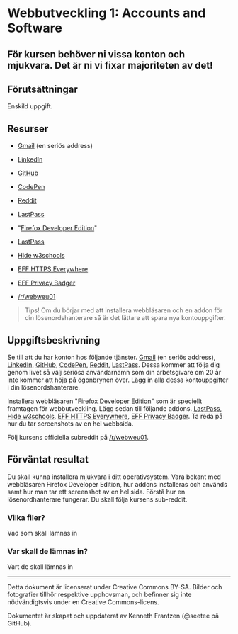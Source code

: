 # Webbutveckling 1: Accounts and Software

För kursen behöver ni vissa konton och mjukvara. Det är ni vi fixar majoriteten av det! 
---

## Förutsättningar

Enskild uppgift.

## Resurser

* [Gmail](https://gmail.com) (en seriös address)
* [LinkedIn](https://www.linkedin.com/)
* [GitHub](https://github.com/)
* [CodePen](https://codepen.io/)
* [Reddit](https://www.reddit.com/)
* [LastPass](https://www.lastpass.com/)
* "[Firefox Developer Edition](https://www.mozilla.org/sv-SE/firefox/developer/)"

* [LastPass](https://addons.mozilla.org/sv-SE/firefox/addon/lastpass-password-manager/)
* [Hide w3schools](https://addons.mozilla.org/en-US/firefox/addon/hide-w3schools/)
* [EFF HTTPS Everywhere](https://addons.mozilla.org/sv-SE/firefox/addon/https-everywhere/)
* [EFF Privacy Badger](https://addons.mozilla.org/sv-SE/firefox/addon/privacy-badger17/)

* [/r/webweu01](https://www.reddit.com/r/webweu01/)


> Tips! Om du börjar med att installera webbläsaren och en addon för din lösenordshanterare så är det lättare att spara nya kontouppgifter.

## Uppgiftsbeskrivning

Se till att du har konton hos följande tjänster. [Gmail](https://gmail.com) (en seriös address), [LinkedIn](https://www.linkedin.com/), [GitHub](https://github.com/), [CodePen](https://codepen.io/), [Reddit](https://www.reddit.com/), [LastPass](https://www.lastpass.com/). Dessa kommer att följa dig genom livet så välj seriösa användarnamn som din arbetsgivare om 20 år inte kommer att höja på ögonbrynen över. Lägg in alla dessa kontouppgifter i din lösenordshanterare. 

Installera webbläsaren "[Firefox Developer Edition](https://www.mozilla.org/sv-SE/firefox/developer/)" som är speciellt framtagen för webbutveckling. Lägg sedan till följande addons. [LastPass](https://addons.mozilla.org/sv-SE/firefox/addon/lastpass-password-manager/), [Hide w3schools](https://addons.mozilla.org/en-US/firefox/addon/hide-w3schools/), [EFF HTTPS Everywhere](https://addons.mozilla.org/sv-SE/firefox/addon/https-everywhere/), [EFF Privacy Badger](https://addons.mozilla.org/sv-SE/firefox/addon/privacy-badger17/). Ta reda på hur du tar screenshots av en hel webbsida.

Följ kursens officiella subreddit på [/r/webweu01](https://www.reddit.com/r/webweu01/).

## Förväntat resultat

Du skall kunna installera mjukvara i ditt operativsystem. Vara bekant med webbläsaren Firefox Developer Edition, hur addons installeras och används samt hur man tar ett screenshot av en hel sida. Förstå hur en lösenordhanterare fungerar. Du skall följa kursens sub-reddit. 

### Vilka filer?

Vad som skall lämnas in

### Var skall de lämnas in?

Vart de skall lämnas in

---

Detta dokument är licenserat under Creative Commons BY-SA. Bilder och fotografier tillhör respektive upphovsman, och befinner sig inte nödvändigtsvis under en Creative Commons-licens.

Dokumentet är skapat och uppdaterat av Kenneth Frantzen (@seetee på GitHub).
